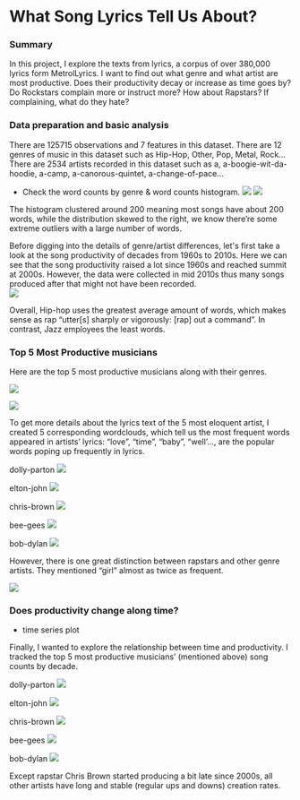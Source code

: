 # What Song Lyrics Tell Us About?

### Summary

In this project, I explore the texts from lyrics, a corpus of over 380,000 lyrics form MetrolLyrics. I want to find out what genre and what artist are most productive. Does their productivity decay or increase as time goes by? Do Rockstars complain more or instruct more? How about Rapstars? If complaining, what do they hate?

### Data preparation and basic analysis

There are 125715 observations and 7 features in this dataset. There are 12 genres of music in this dataset such as Hip-Hop, Other, Pop, Metal, Rock... There are 2534 artists recorded in this dataset such as a, a-boogie-wit-da-hoodie, a-camp, a-canorous-quintet, a-change-of-pace...

+ Check the word counts by genre & word counts histogram.
![](https://github.com/TZstatsADS/fall2019-proj1--wb2326/blob/master/figs/word_count_by_genre.png)
![](https://github.com/TZstatsADS/fall2019-proj1--wb2326/blob/master/figs/output_18_1.png)

The histogram clustered around 200 meaning most songs have about 200 words, while the distribution skewed to the right, we know there’re some extreme outliers with a large number of words. 

Before digging into the details of genre/artist differences, let's first take a look at the song productivity of decades from 1960s to 2010s. Here we can see that the song productivity raised a lot since 1960s and reached summit at 2000s. However, the data were collected in mid 2010s thus many songs produced after that might not have been recorded.  
![](https://github.com/TZstatsADS/fall2019-proj1--wb2326/blob/master/figs/output_19_0.png)

Overall, Hip-hop uses the greatest average amount of words, which makes sense as rap “utter[s] sharply or vigorously: [rap] out a command”. In contrast, Jazz employees the least words.

### Top 5 Most Productive musicians

Here are the top 5 most productive musicians along with their genres.

![](https://github.com/TZstatsADS/fall2019-proj1--wb2326/blob/master/figs/top5.png)

![](https://github.com/TZstatsADS/fall2019-proj1--wb2326/blob/master/figs/output_22_1.png)

To get more details about the lyrics text of the 5 most eloquent artist, I created 5 corresponding wordclouds, which tell us the most frequent words appeared in artists’ lyrics: “love”, “time”, “baby”, “well’…, are the popular words poping up frequently in lyrics.

dolly-parton
![](https://github.com/TZstatsADS/fall2019-proj1--wb2326/blob/master/figs/output_30_0.png)

elton-john
![](https://github.com/TZstatsADS/fall2019-proj1--wb2326/blob/master/figs/output_31_0.png)

chris-brown
![](https://github.com/TZstatsADS/fall2019-proj1--wb2326/blob/master/figs/output_32_0.png)

bee-gees
![](https://github.com/TZstatsADS/fall2019-proj1--wb2326/blob/master/figs/output_33_0.png)

bob-dylan
![](https://github.com/TZstatsADS/fall2019-proj1--wb2326/blob/master/figs/output_34_0.png)

However, there is one great distinction between rapstars and other genre artists. They mentioned “girl” almost as twice as frequent.

![](https://github.com/TZstatsADS/fall2019-proj1--wb2326/blob/master/figs/words_ratio.png)

### Does productivity change along time?
+ time series plot

Finally, I wanted to explore the relationship between time and productivity. I tracked the top 5 most productive musicians’ (mentioned above) song counts by decade. 

dolly-parton
![](https://github.com/TZstatsADS/fall2019-proj1--wb2326/blob/master/figs/output_35_1.png)

elton-john
![](https://github.com/TZstatsADS/fall2019-proj1--wb2326/blob/master/figs/output_36_1.png)

chris-brown
![](https://github.com/TZstatsADS/fall2019-proj1--wb2326/blob/master/figs/output_37_1.png)

bee-gees
![](https://github.com/TZstatsADS/fall2019-proj1--wb2326/blob/master/figs/output_38_1.png)

bob-dylan
![](https://github.com/TZstatsADS/fall2019-proj1--wb2326/blob/master/figs/output_39_1.png)

Except rapstar Chris Brown started producing a bit late since 2000s, all other artists have long and stable (regular ups and downs) creation rates.  
